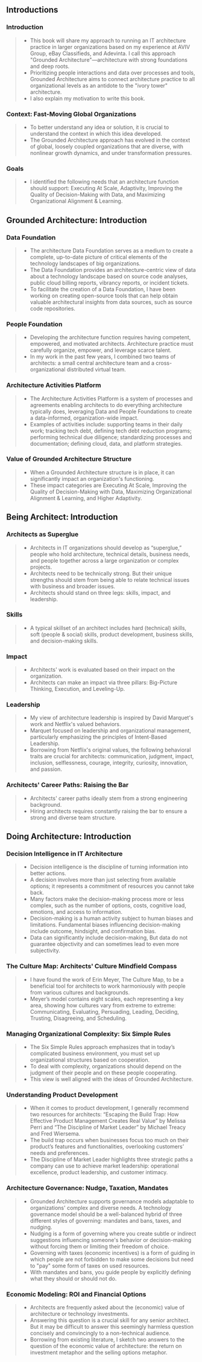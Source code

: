 ## Introductions

### Introduction
> * This book will share my approach to running an IT architecture practice in larger organizations based on my experience at AVIV Group, eBay Classifieds, and Adevinta. I call this approach "Grounded Architecture"—architecture with strong foundations and deep roots.
> * Prioritizing people interactions and data over processes and tools, Grounded Architecture aims to connect architecture practice to all organizational levels as an antidote to the "ivory tower" architecture.
> * I also explain my motivation to write this book.

### Context: Fast-Moving Global Organizations
> * To better understand any idea or solution, it is crucial to understand the context in which this idea developed. 
> * The Grounded Architecture approach has evolved in the context of global, loosely coupled organizations that are diverse, with nonlinear growth dynamics, and under transformation pressures. 

### Goals
> * I identified the following needs that an architecture function should support: Executing At Scale, Adaptivity, Improving the Quality of Decision-Making with Data, and Maximizing Organizational Alignment & Learning.

## Grounded Architecture: Introduction

### Data Foundation
> * The architecture Data Foundation serves as a medium to create a complete, up-to-date picture of critical elements of the technology landscapes of big organizations. 
> * The Data Foundation provides an architecture-centric view of data about a technology landscape based on source code analyses, public cloud billing reports, vibrancy reports, or incident tickets.
> * To facilitate the creation of a Data Foundation, I have been working on creating open-source tools that can help obtain valuable architectural insights from data sources, such as source code repositories.

### People Foundation
> * Developing the architecture function requires having competent, empowered, and motivated architects. Architecture practice must carefully organize, empower, and leverage scarce talent.
> * In my work in the past few years, I combined two teams of architects: a small central architecture team and a cross-organizational distributed virtual team.

### Architecture Activities Platform
> * The Architecture Activities Platform is a system of processes and agreements enabling architects to do everything architecture typically does, leveraging Data and People Foundations to create a data-informed, organization-wide impact.
> * Examples of activities include: supporting teams in their daily work; tracking tech debt, defining tech debt reduction programs; performing technical due diligence; standardizing processes and documentation; defining cloud, data, and platform strategies.

### Value of Grounded Architecture Structure
> * When a Grounded Architecture structure is in place, it can significantly impact an organization's functioning.
> * These impact categories are Executing At Scale, Improving the Quality of Decision-Making with Data, Maximizing Organizational Alignment & Learning, and Higher Adaptivity.

## Being Architect: Introduction

### Architects as Superglue
> * Architects in IT organizations should develop as “superglue,” people who hold architecture, technical details, business needs, and people together across a large organization or complex projects.
> * Architects need to be technically strong. But their unique strengths should stem from being able to relate technical issues with business and broader issues.
> * Architects should stand on three legs: skills, impact, and leadership.

### Skills
> * A typical skillset of an architect includes hard (technical) skills, soft (people & social) skills, product development, business skills, and decision-making skills.

### Impact
> * Architects' work is evaluated based on their impact on the organization. 
> * Architects can make an impact via three pillars: Big-Picture Thinking, Execution, and Leveling-Up.

### Leadership
> * My view of architecture leadership is inspired by David Marquet's work and Netflix's valued behaviors.
> * Marquet focused on leadership and organizational management, particularly emphasizing the principles of Intent-Based Leadership.
> * Borrowing from Netflix's original values, the following behavioral traits are crucial for architects: communication, judgment, impact, inclusion, selflessness, courage, integrity, curiosity, innovation, and passion.

### Architects' Career Paths: Raising the Bar
> * Architects' career paths ideally stem from a strong engineering background.
> * Hiring architects requires constantly raising the bar to ensure a strong and diverse team structure.  

## Doing Architecture: Introduction

### Decision Intelligence in IT Architecture
> * Decision intelligence is the discipline of turning information into better actions.
> * A decision involves more than just selecting from available options; it represents a commitment of resources you cannot take back.
> * Many factors make the decision-making process more or less complex, such as the number of options, costs, cognitive load, emotions, and access to information. 
> * Decision-making is a human activity subject to human biases and limitations. Fundamental biases influencing decision-making include outcome, hindsight, and confirmation bias.
> * Data can significantly include decision-making, But data do not guarantee objectivity and can sometimes lead to even more subjectivity.

### The Culture Map: Architects' Culture Mindfield Compass
> * I have found the work of Erin Meyer, The Culture Map, to be a beneficial tool for architects to work harmoniously with people from various cultures and backgrounds.
> * Meyer’s model contains eight scales, each representing a key area, showing how cultures vary from extreme to extreme: Communicating, Evaluating, Persuading, Leading, Deciding, Trusting, Disagreeing, and Scheduling.

### Managing Organizational Complexity: Six Simple Rules
> * The Six Simple Rules approach emphasizes that in today’s complicated business environment, you must set up organizational structures based on cooperation. 
> * To deal with complexity, organizations should depend on the judgment of their people and on these people cooperating. 
> * This view is well aligned with the ideas of Grounded Architecture.

### Understanding Product Development
> * When it comes to product development, I generally recommend two resources for architects: “Escaping the Build Trap: How Effective Product Management Creates Real Value” by Melissa Perri and “The Discipline of Market Leader” by Michael Treacy and Fred Wiersema. 
> * The build trap occurs when businesses focus too much on their product’s features and functionalities, overlooking customers’ needs and preferences.
> * The Discipline of Market Leader highlights three strategic paths a company can use to achieve market leadership: operational excellence, product leadership, and customer intimacy. 

### Architecture Governance: Nudge, Taxation, Mandates
> * Grounded Architecture supports governance models adaptable to organizations' complex and diverse needs. A technology governance model should be a well-balanced hybrid of three different styles of governing: mandates and bans, taxes, and nudging.
> * Nudging is a form of governing where you create subtle or indirect suggestions influencing someone's behavior or decision-making without forcing them or limiting their freedom of choice.
> * Governing with taxes (economic incentives) is a form of guiding in which people are not forbidden to make some decisions but need to "pay" some form of taxes on used resources.
> * With mandates and bans, you guide people by explicitly defining what they should or should not do.

### Economic Modeling: ROI and Financial Options
> * Architects are frequently asked about the (economic) value of architecture or technology investments.
> * Answering this question is a crucial skill for any senior architect. But it may be difficult to answer this seemingly harmless question concisely and convincingly to a non-technical audience.
> * Borrowing from existing literature, I sketch two answers to the question of the economic value of architecture: the return on investment metaphor and the selling options metaphor.

